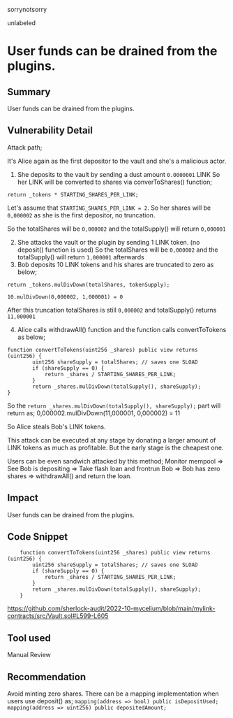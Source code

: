 sorrynotsorry

unlabeled

# User funds can be drained from the plugins.



## Summary
User funds can be drained from the plugins.
## Vulnerability Detail
Attack path;

It's Alice again as the first depositor to the vault and she's a malicious actor. 
1. She deposits to the vault by sending a dust amount `0.0000001` LINK
So her LINK will be converted to shares via converToShares() function;
```solidity
return _tokens * STARTING_SHARES_PER_LINK; 
```
Let's assume that `STARTING_SHARES_PER_LINK = 2`. So her shares will be `0,000002` as she is the first depositor, no truncation.

So the totalShares will be `0,000002` and the totalSupply() will return `0,000001`

2. She attacks the vault or the plugin by sending 1 LINK token. (no deposit() function is used)
So the totalShares will be `0,000002` and the totalSupply() will return `1,000001` afterwards
3. Bob deposits 10 LINK tokens and his shares are truncated to zero as below;
```solidity
return _tokens.mulDivDown(totalShares, tokenSupply);
```
`10.mulDivDown(0,000002, 1,000001) = 0`

After this truncation totalShares is still `0,000002` and totalSupply() returns `11,000001`

4. Alice calls withdrawAll() function and the function calls convertToTokens as below;
```solidity
function convertToTokens(uint256 _shares) public view returns (uint256) {
        uint256 shareSupply = totalShares; // saves one SLOAD
        if (shareSupply == 0) {
            return _shares / STARTING_SHARES_PER_LINK;
        }
        return _shares.mulDivDown(totalSupply(), shareSupply);
}
```
So the `return _shares.mulDivDown(totalSupply(), shareSupply);` part will return as;
0,000002.mulDivDown(11,000001, 0,000002) = 11

So Alice steals Bob's LINK tokens.

This attack can be executed at any stage by donating a larger amount of LINK tokens as much as profitable. But the early stage is the cheapest one.

Users can be even sandwich attacked by this method;
Monitor mempool => See Bob is depositing => Take flash loan and frontrun Bob => Bob has zero shares => withdrawAll() and return the loan.

## Impact
User funds can be drained from the plugins.
## Code Snippet
```solidity
    function convertToTokens(uint256 _shares) public view returns (uint256) {
        uint256 shareSupply = totalShares; // saves one SLOAD
        if (shareSupply == 0) {
            return _shares / STARTING_SHARES_PER_LINK;
        }
        return _shares.mulDivDown(totalSupply(), shareSupply);
    }
```
https://github.com/sherlock-audit/2022-10-mycelium/blob/main/mylink-contracts/src/Vault.sol#L599-L605
## Tool used
Manual Review

## Recommendation
Avoid minting zero shares.
There can be a mapping implementation when users use deposit() as;
`mapping(address => bool) public isDepositUsed; `
`mapping(address => uint256) public depositedAmount;`